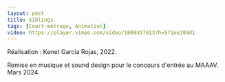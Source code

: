 ```yaml
---
layout: post
title: Siblings
tags: [Court-métrage, Animation]
video: https://player.vimeo.com/video/1009457913?h=571ee199d1
---
```


Réalisation : Kenet Garcia Rojas, 2022.

Remise en musique et sound design pour le concours d'entrée au MAAAV.  
Mars 2024.
